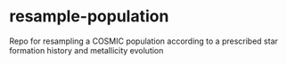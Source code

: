 # resample-population
Repo for resampling a COSMIC population according to a prescribed star formation history and metallicity evolution

